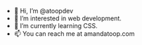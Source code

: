 - 👋 Hi, I’m @atoopdev
- 👀 I’m interested in web development.
- 🌱 I’m currently learning CSS.
- 📫 You can reach me at amandatoop.com

<!---
atoopdev/atoopdev is a ✨ special ✨ repository because its `README.md` (this file) appears on your GitHub profile.
You can click the Preview link to take a look at your changes.
--->
